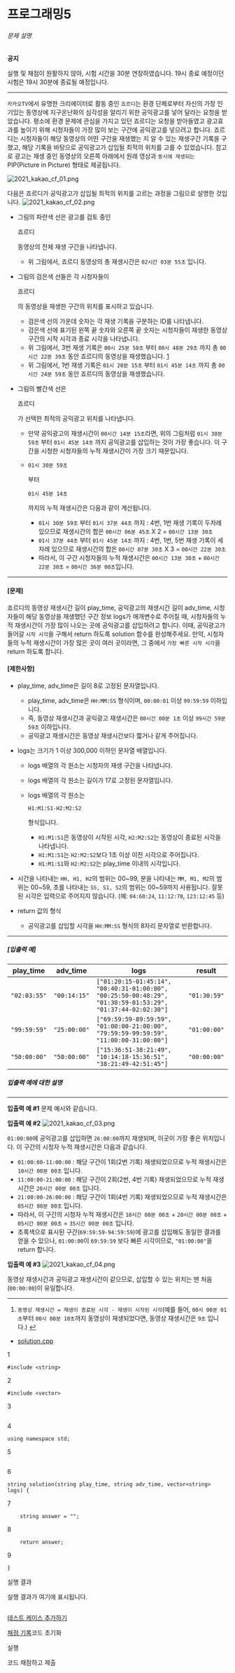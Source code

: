 # 프로그래밍5





###### 문제 설명

**공지**

실행 및 채점이 원활하지 않아, 시험 시간을 30분 연장하였습니다.
19시 종료 예정이던 시험은 19시 30분에 종료될 예정입니다.

------

`카카오TV`에서 유명한 크리에이터로 활동 중인 `죠르디`는 환경 단체로부터 자신의 가장 인기있는 동영상에 지구온난화의 심각성을 알리기 위한 공익광고를 넣어 달라는 요청을 받았습니다. 평소에 환경 문제에 관심을 가지고 있던 죠르디는 요청을 받아들였고 광고효과를 높이기 위해 시청자들이 가장 많이 보는 구간에 공익광고를 넣으려고 합니다. 죠르디는 시청자들이 해당 동영상의 어떤 구간을 재생했는 지 알 수 있는 재생구간 기록을 구했고, 해당 기록을 바탕으로 공익광고가 삽입될 최적의 위치를 고를 수 있었습니다.
참고로 광고는 재생 중인 동영상의 오른쪽 아래에서 원래 영상과 `동시에 재생되는` PIP(Picture in Picture) 형태로 제공됩니다.

![2021_kakao_cf_01.png](https://grepp-programmers.s3.ap-northeast-2.amazonaws.com/files/production/597ec277-4451-4289-8817-2970be644a69/2021_kakao_cf_01.png)

다음은 죠르디가 공익광고가 삽입될 최적의 위치를 고르는 과정을 그림으로 설명한 것입니다.
![2021_kakao_cf_02.png](https://grepp-programmers.s3.ap-northeast-2.amazonaws.com/files/production/e733fafb-1e6b-4d30-bbab-a22f366229e7/2021_kakao_cf_02.png)

- 그림의 파란색 선은 광고를 검토 중인

   

  죠르디

   

  동영상의 전체 재생 구간을 나타냅니다.

  - 위 그림에서, 죠르디 동영상의 총 재생시간은 `02시간 03분 55초` 입니다.

- 그림의 검은색 선들은 각 시청자들이

   

  죠르디

  의 동영상을 재생한 구간의 위치를 표시하고 있습니다.

  - 검은색 선의 가운데 숫자는 각 재생 기록을 구분하는 ID를 나타냅니다.
  - 검은색 선에 표기된 왼쪽 끝 숫자와 오른쪽 끝 숫자는 시청자들이 재생한 동영상 구간의 시작 시각과 종료 시각을 나타냅니다.
  - 위 그림에서, 3번 재생 기록은 `00시 25분 50초` 부터 `00시 48분 29초` 까지 총 `00시간 22분 39초` 동안 죠르디의 동영상을 재생했습니다. [1](https://www.welcomekakao.com/tryouts/16422/challenges#fn1)
  - 위 그림에서, 1번 재생 기록은 `01시 20분 15초` 부터 `01시 45분 14초` 까지 총 `00시간 24분 59초` 동안 죠르디의 동영상을 재생했습니다.

- 그림의 빨간색 선은

   

  죠르디

  가 선택한 최적의 공익광고 위치를 나타냅니다.

  - 만약 공익광고의 재생시간이 `00시간 14분 15초`라면, 위의 그림처럼 `01시 30분 59초` 부터 `01시 45분 14초` 까지 공익광고를 삽입하는 것이 가장 좋습니다. 이 구간을 시청한 시청자들의 누적 재생시간이 가장 크기 때문입니다.

  - ```
    01시 30분 59초
    ```

     

    부터

     

    ```
    01시 45분 14초
    ```

     

    까지의 누적 재생시간은 다음과 같이 계산됩니다.

    - `01시 30분 59초` 부터 `01시 37분 44초` 까지 : 4번, 1번 재생 기록이 두차례 있으므로 재생시간의 합은 `00시간 06분 45초` X 2 = `00시간 13분 30초`
    - `01시 37분 44초` 부터 `01시 45분 14초` 까지 : 4번, 1번, 5번 재생 기록이 세차례 있으므로 재생시간의 합은 `00시간 07분 30초` X 3 = `00시간 22분 30초`
    - 따라서, 이 구간 시청자들의 누적 재생시간은 `00시간 13분 30초` + `00시간 22분 30초` = `00시간 36분 00초`입니다.

------

#### **[문제]**

죠르디의 동영상 재생시간 길이 play_time, 공익광고의 재생시간 길이 adv_time, 시청자들이 해당 동영상을 재생했던 구간 정보 logs가 매개변수로 주어질 때, 시청자들의 누적 재생시간이 가장 많이 나오는 곳에 공익광고를 삽입하려고 합니다. 이때, 공익광고가 들어갈 `시작 시각`을 구해서 return 하도록 solution 함수를 완성해주세요. 만약, 시청자들의 누적 재생시간이 가장 많은 곳이 여러 곳이라면, 그 중에서 `가장 빠른 시작 시각`을 return 하도록 합니다.

#### **[제한사항]**

- play_time, adv_time은 길이 8로 고정된 문자열입니다.

  - play_time, adv_time은 `HH:MM:SS` 형식이며, `00:00:01` 이상 `99:59:59` 이하입니다.
  - 즉, 동영상 재생시간과 공익광고 재생시간은 `00시간 00분 1초` 이상 `99시간 59분 59초` 이하입니다.
  - 공익광고 재생시간은 동영상 재생시간보다 짧거나 같게 주어집니다.

- logs는 크기가 1 이상 300,000 이하인 문자열 배열입니다.

  - logs 배열의 각 원소는 시청자의 재생 구간을 나타냅니다.

  - logs 배열의 각 원소는 길이가 17로 고정된 문자열입니다.

  - logs 배열의 각 원소는

     

    ```
    H1:M1:S1-H2:M2:S2
    ```

     

    형식입니다.

    - `H1:M1:S1`은 동영상이 시작된 시각, `H2:M2:S2`는 동영상이 종료된 시각을 나타냅니다.
    - `H1:M1:S1`는 `H2:M2:S2`보다 1초 이상 이전 시각으로 주어집니다.
    - `H1:M1:S1`와 `H2:M2:S2`는 play_time 이내의 시각입니다.

- 시간을 나타내는 `HH, H1, H2`의 범위는 00~99, 분을 나타내는 `MM, M1, M2`의 범위는 00~59, 초를 나타내는 `SS, S1, S2`의 범위는 00~59까지 사용됩니다. 잘못된 시각은 입력으로 주어지지 않습니다. (예: `04:60:24`, `11:12:78`, `123:12:45` 등)

- return 값의 형식

  - 공익광고를 삽입할 시각을 `HH:MM:SS` 형식의 8자리 문자열로 반환합니다.

------

##### **[입출력 예]**

| play_time    | adv_time     | logs                                                         | result       |
| ------------ | ------------ | ------------------------------------------------------------ | ------------ |
| `"02:03:55"` | `"00:14:15"` | `["01:20:15-01:45:14", "00:40:31-01:00:00", "00:25:50-00:48:29", "01:30:59-01:53:29", "01:37:44-02:02:30"]` | `"01:30:59"` |
| `"99:59:59"` | `"25:00:00"` | `["69:59:59-89:59:59", "01:00:00-21:00:00", "79:59:59-99:59:59", "11:00:00-31:00:00"]` | `"01:00:00"` |
| `"50:00:00"` | `"50:00:00"` | `["15:36:51-38:21:49", "10:14:18-15:36:51", "38:21:49-42:51:45"]` | `"00:00:00"` |

##### **입출력 예에 대한 설명**

------

**입출력 예 #1**
문제 예시와 같습니다.

**입출력 예 #2**
![2021_kakao_cf_03.png](https://grepp-programmers.s3.ap-northeast-2.amazonaws.com/files/production/0e58c7f5-2b81-43f2-95e1-c504f17aab9b/2021_kakao_cf_03.png)

`01:00:00`에 공익광고를 삽입하면 `26:00:00`까지 재생되며, 이곳이 가장 좋은 위치입니다. 이 구간의 시청자 누적 재생시간은 다음과 같습니다.

- `01:00:00-11:00:00` : 해당 구간이 1회(2번 기록) 재생되었으므로 누적 재생시간은 `10시간 00분 00초` 입니다.
- `11:00:00-21:00:00` : 해당 구간이 2회(2번, 4번 기록) 재생되었으므로 누적 재생시간은 `20시간 00분 00초` 입니다.
- `21:00:00-26:00:00` : 해당 구간이 1회(4번 기록) 재생되었으므로 누적 재생시간은 `05시간 00분 00초` 입니다.
- 따라서, 이 구간의 시청자 누적 재생시간은 `10시간 00분 00초` + `20시간 00분 00초` + `05시간 00분 00초` = `35시간 00분 00초` 입니다.
- 초록색으로 표시된 구간(`69:59:59-94:59:59`)에 광고를 삽입해도 동일한 결과를 얻을 수 있으나, `01:00:00`이 `69:59:59` 보다 빠른 시각이므로, `"01:00:00"`을 return 합니다.

**입출력 예 #3**
![2021_kakao_cf_04.png](https://grepp-programmers.s3.ap-northeast-2.amazonaws.com/files/production/8e564c82-00ce-4e1a-80fc-5cd96e465a69/2021_kakao_cf_04.png)

동영상 재생시간과 공익광고 재생시간이 같으므로, 삽입할 수 있는 위치는 맨 처음(`00:00:00`)이 유일합니다.

------

1. `동영상 재생시간 = 재생이 종료된 시각 - 재생이 시작된 시각`(예를 들어, `00시 00분 01초`부터 `00시 00분 10초`까지 동영상이 재생되었다면, 동영상 재생시간은 `9초` 입니다.) [↩](https://www.welcomekakao.com/tryouts/16422/challenges#fnref1)

- [solution.cpp](https://www.welcomekakao.com/tryouts/16422/challenges#)

1

```
#include <string>
```

2

```
#include <vector>
```

3

```

```

4

```
using namespace std;
```

5

```

```

6

```
string solution(string play_time, string adv_time, vector<string> logs) {
```

7

```
    string answer = "";
```

8

```
    return answer;
```

9

```
}
```

실행 결과

실행 결과가 여기에 표시됩니다.

```

```

[테스트 케이스 추가하기](https://www.welcomekakao.com/challenge_algorithms/6206/custom_testcases?tryout_id=16422)

[채점 기록](https://www.welcomekakao.com/tryouts/16422/submissions)코드 초기화

실행

코드 채점하고 제출